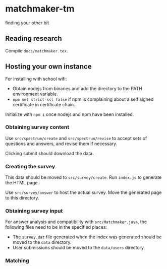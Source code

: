 # matchmaker-tm
finding your other bit

## Reading research
Compile `docs/matchmaker.tex`.

## Hosting your own instance
For installing with school wifi:
- Obtain nodejs from binaries and add the directory to the PATH environment variable.
- `npm set strict-ssl false` if npm is complaining about a self signed certificate in certificate
  chain.

Initialize with `npm i` once nodejs and npm have been installed.

### Obtaining survey content
Use `src/spectrum/create` and `src/spectrum/revise` to accept sets of questions and answers, and
revise them if necessary.

Clicking submit should download the data.

### Creating the survey
This data should be moved to `src/survey/create`. Run `index.js` to generate the HTML page.

Use `src/survey/answer` to host the actual survey. Move the generated page to this directory.

### Obtaining survey input
For answer analysis and compatibility with `src/Matchmaker.java`, the following files need to 
be in the specified places:
- The `survey.dat` file generated when the index was generated  should be moved to the `data` 
directory.
- User submissions should be moved to the `data/users` directory. 

### Matching
